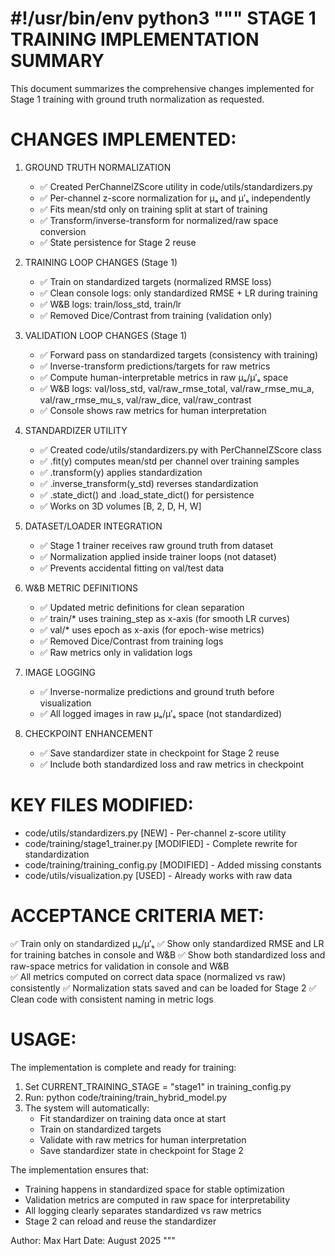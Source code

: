 #!/usr/bin/env python3
"""
STAGE 1 TRAINING IMPLEMENTATION SUMMARY
=======================================

This document summarizes the comprehensive changes implemented for Stage 1 training
with ground truth normalization as requested.

CHANGES IMPLEMENTED:
===================

1. GROUND TRUTH NORMALIZATION
   - ✅ Created PerChannelZScore utility in code/utils/standardizers.py
   - ✅ Per-channel z-score normalization for μₐ and μ′ₛ independently
   - ✅ Fits mean/std only on training split at start of training
   - ✅ Transform/inverse-transform for normalized/raw space conversion
   - ✅ State persistence for Stage 2 reuse

2. TRAINING LOOP CHANGES (Stage 1)
   - ✅ Train on standardized targets (normalized RMSE loss)
   - ✅ Clean console logs: only standardized RMSE + LR during training
   - ✅ W&B logs: train/loss_std, train/lr
   - ✅ Removed Dice/Contrast from training (validation only)

3. VALIDATION LOOP CHANGES (Stage 1) 
   - ✅ Forward pass on standardized targets (consistency with training)
   - ✅ Inverse-transform predictions/targets for raw metrics
   - ✅ Compute human-interpretable metrics in raw μₐ/μ′ₛ space
   - ✅ W&B logs: val/loss_std, val/raw_rmse_total, val/raw_rmse_mu_a, 
       val/raw_rmse_mu_s, val/raw_dice, val/raw_contrast
   - ✅ Console shows raw metrics for human interpretation

4. STANDARDIZER UTILITY
   - ✅ Created code/utils/standardizers.py with PerChannelZScore class
   - ✅ .fit(y) computes mean/std per channel over training samples
   - ✅ .transform(y) applies standardization
   - ✅ .inverse_transform(y_std) reverses standardization
   - ✅ .state_dict() and .load_state_dict() for persistence
   - ✅ Works on 3D volumes [B, 2, D, H, W]

5. DATASET/LOADER INTEGRATION
   - ✅ Stage 1 trainer receives raw ground truth from dataset
   - ✅ Normalization applied inside trainer loops (not dataset)
   - ✅ Prevents accidental fitting on val/test data

6. W&B METRIC DEFINITIONS
   - ✅ Updated metric definitions for clean separation
   - ✅ train/* uses training_step as x-axis (for smooth LR curves)
   - ✅ val/* uses epoch as x-axis (for epoch-wise metrics)
   - ✅ Removed Dice/Contrast from training logs
   - ✅ Raw metrics only in validation logs

7. IMAGE LOGGING
   - ✅ Inverse-normalize predictions and ground truth before visualization
   - ✅ All logged images in raw μₐ/μ′ₛ space (not standardized)

8. CHECKPOINT ENHANCEMENT
   - ✅ Save standardizer state in checkpoint for Stage 2 reuse
   - ✅ Include both standardized loss and raw metrics in checkpoint

KEY FILES MODIFIED:
==================

- code/utils/standardizers.py           [NEW] - Per-channel z-score utility
- code/training/stage1_trainer.py       [MODIFIED] - Complete rewrite for standardization
- code/training/training_config.py      [MODIFIED] - Added missing constants
- code/utils/visualization.py           [USED] - Already works with raw data

ACCEPTANCE CRITERIA MET:
=======================

✅ Train only on standardized μₐ/μ′ₛ
✅ Show only standardized RMSE and LR for training batches in console and W&B
✅ Show both standardized loss and raw-space metrics for validation in console and W&B  
✅ All metrics computed on correct data space (normalized vs raw) consistently
✅ Normalization stats saved and can be loaded for Stage 2
✅ Clean code with consistent naming in metric logs

USAGE:
======

The implementation is complete and ready for training:

1. Set CURRENT_TRAINING_STAGE = "stage1" in training_config.py
2. Run: python code/training/train_hybrid_model.py
3. The system will automatically:
   - Fit standardizer on training data once at start
   - Train on standardized targets
   - Validate with raw metrics for human interpretation
   - Save standardizer state in checkpoint for Stage 2

The implementation ensures that:
- Training happens in standardized space for stable optimization
- Validation metrics are computed in raw space for interpretability  
- All logging clearly separates standardized vs raw metrics
- Stage 2 can reload and reuse the standardizer

Author: Max Hart
Date: August 2025
"""

